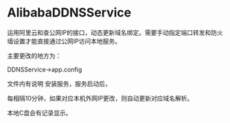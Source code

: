 # AlibabaDDNSService
运用阿里云和查公网IP的接口，动态更新域名绑定。需要手动指定端口转发和防火墙设置才能直接通过公网IP访问本地服务。

主要更改的地方为：

DDNSService->app.config

文件内有说明
安装服务，服务启动后，

每相隔10分钟，如果对应本机外网IP更改，则自动更新对应域名解析。

本地C盘会有记录显示。
